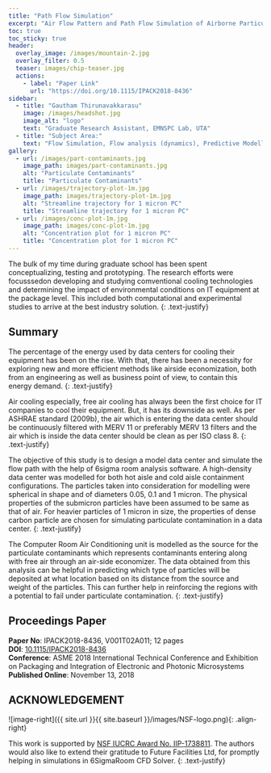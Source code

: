 ```yaml
---
title: "Path Flow Simulation"
excerpt: "Air Flow Pattern and Path Flow Simulation of Airborne Particulate Contaminants in a High-Density Data Center Utilizing Airside Economization "
toc: true
toc_sticky: true
header:
  overlay_image: /images/mountain-2.jpg
  overlay_filter: 0.5
  teaser: images/chip-teaser.jpg
  actions:
    - label: "Paper Link"
      url: "https://doi.org/10.1115/IPACK2018-8436"
sidebar:
  - title: "Gautham Thirunavakkarasu"
    image: /images/headshot.jpg
    image_alt: "logo"
    text: "Graduate Research Assistant, EMNSPC Lab, UTA"
  - title: "Subject Area:"
    text: "Flow Simulation, Flow analysis (dynamics), Predictive Modelling"
gallery:
  - url: /images/part-contaminants.jpg
    image_path: images/part-contaminants.jpg
    alt: "Particulate Contaminants"
    title: "Particulate Contaminants"
  - url: /images/trajectory-plot-1m.jpg
    image_path: images/trajectory-plot-1m.jpg
    alt: "Streamline trajectory for 1 micron PC"
    title: "Streamline trajectory for 1 micron PC"
  - url: /images/conc-plot-1m.jpg
    image_path: images/conc-plot-1m.jpg
    alt: "Concentration plot for 1 micron PC"
    title: "Concentration plot for 1 micron PC"
---
```

The bulk of my time during graduate school has been spent conceptualizing, testing and prototyping. The research efforts were focusssedon developing and studying comventional cooling technologies and determining the impact of environmental conditions on IT equipment at the package level. This included both computational and experimental studies to arrive at the best industry solution.
{: .text-justify}

## Summary
The percentage of the energy used by data centers for cooling their equipment has been on the rise. With that, there has been a necessity for exploring new and more efficient methods like airside economization, both from an engineering as well as business point of view, to contain this energy demand. 
{: .text-justify}

Air cooling especially, free air cooling has always been the first choice for IT companies to cool their equipment. But, it has its downside as well. As per ASHRAE standard (2009b), the air which is entering the data center should be continuously filtered with MERV 11 or preferably MERV 13 filters and the air which is inside the data center should be clean as per ISO class 8. 
{: .text-justify}

The objective of this study is to design a model data center and simulate the flow path with the help of 6sigma room analysis software. A high-density data center was modelled for both hot aisle and cold aisle containment configurations. The particles taken into consideration for modelling were spherical in shape and of diameters 0.05, 0.1 and 1 micron. The physical properties of the submicron particles have been assumed to be same as that of air. For heavier particles of 1 micron in size, the properties of dense carbon particle are chosen for simulating particulate contamination in a data center. 
{: .text-justify}

The Computer Room Air Conditioning unit is modelled as the source for the particulate contaminants which represents contaminants entering along with free air through an air-side economizer. The data obtained from this analysis can be helpful in predicting which type of particles will be deposited at what location based on its distance from the source and weight of the particles. This can further help in reinforcing the regions with a potential to fail under particulate contamination.
{: .text-justify}

## Proceedings Paper

__Paper No__:  IPACK2018-8436, V001T02A011; 12 pages <br/>
__DOI__: [10.1115/IPACK2018-8436](https://doi.org/10.1115/IPACK2018-8436)<br/>
__Conference__: ASME 2018 International Technical Conference and Exhibition
 on Packaging and Integration of Electronic and Photonic Microsystems<br/>
__Published Online__: November 13, 2018<br/>

## ACKNOWLEDGEMENT

![image-right]({{ site.url }}{{ site.baseurl }}/images/NSF-logo.png){: .align-right}

This  work  is  supported  by  [NSF  IUCRC  Award  No.   IIP-1738811](https://www.nsf.gov/awardsearch/showAward?AWD_ID=1738811&HistoricalAwards=false).
The authors would also like to extend their gratitude to Future Facilities Ltd,
for promptly helping in simulations in 6SigmaRoom CFD Solver.
{: .text-justify}